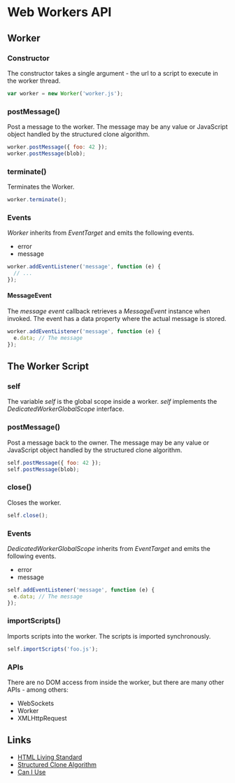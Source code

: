 # Web Workers API

## Worker

### Constructor

The constructor takes a single argument - the url to a script to execute in the worker thread. 

```javascript
var worker = new Worker('worker.js');
```

### postMessage()

Post a message to the worker. The message may be any value or JavaScript object handled by the structured clone algorithm.

```javascript
worker.postMessage({ foo: 42 });
worker.postMessage(blob);
```

### terminate()

Terminates the Worker.

```javascript
worker.terminate();
```

### Events

_Worker_ inherits from _EventTarget_ and emits the following events.

- error
- message

```javascript
worker.addEventListener('message', function (e) {
  // ...
});
```

#### MessageEvent

The _message event_ callback retrieves a _MessageEvent_ instance when invoked. The event has a data property where the actual message is stored.

```javascript
worker.addEventListener('message', function (e) {
  e.data; // The message
});
```

## The Worker Script

### self

The variable _self_ is the global scope inside a worker. _self_ implements the _DedicatedWorkerGlobalScope_ interface.

### postMessage()

Post a message back to the owner. The message may be any value or JavaScript object handled by the structured clone algorithm.

```javascript
self.postMessage({ foo: 42 });
self.postMessage(blob);
```

### close()

Closes the worker.

```javascript
self.close();
```

### Events

_DedicatedWorkerGlobalScope_ inherits from _EventTarget_ and emits the following events.

- error
- message

```javascript
self.addEventListener('message', function (e) {
  e.data; // The message
});
```

### importScripts()

Imports scripts into the worker. The scripts is imported synchronously.

```javascript
self.importScripts('foo.js');
```

### APIs

There are no DOM access from inside the worker, but there are many other APIs - among others:

- WebSockets
- Worker
- XMLHttpRequest


## Links

- [HTML Living Standard](https://html.spec.whatwg.org/multipage/workers.html)
- [Structured Clone Algorithm](http://www.w3.org/html/wg/drafts/html/master/infrastructure.html#safe-passing-of-structured-data)
- [Can I Use](http://caniuse.com/#feat=webworkers)

